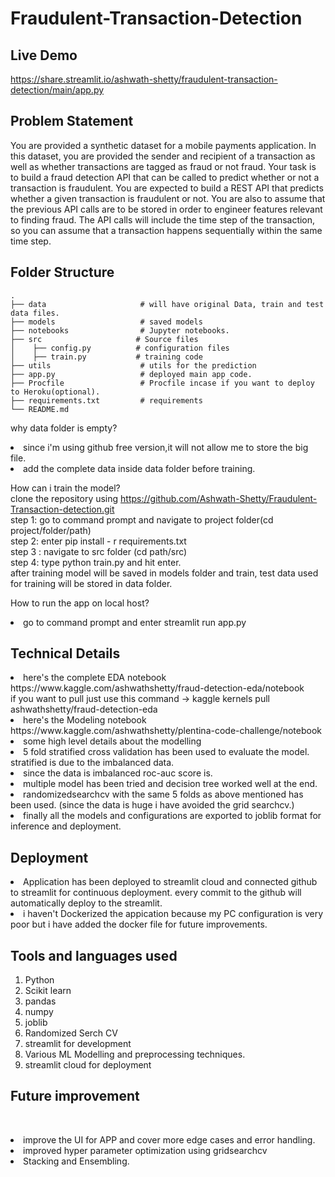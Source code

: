 # Fraudulent-Transaction-Detection
## Live Demo
https://share.streamlit.io/ashwath-shetty/fraudulent-transaction-detection/main/app.py

## Problem Statement
You are provided a synthetic dataset for a mobile payments application. In this dataset, you are
provided the sender and recipient of a transaction as well as whether transactions are tagged as
fraud or not fraud. Your task is to build a fraud detection API that can be called to predict
whether or not a transaction is fraudulent.
You are expected to build a REST API that predicts whether a given transaction is fraudulent or
not. You are also to assume that the previous API calls are to be stored in order to engineer
features relevant to finding fraud. The API calls will include the time step of the transaction, so
you can assume that a transaction happens sequentially within the same time step.

## Folder Structure

    .
    ├── data                     # will have original Data, train and test data files.
    ├── models                   # saved models
    ├── notebooks                # Jupyter notebooks.
    ├── src                     # Source files 
    │    ├── config.py          # configuration files
    │    ├── train.py           # training code
    ├── utils                    # utils for the prediction
    ├── app.py                   # deployed main app code.
    ├── Procfile                 # Procfile incase if you want to deploy to Heroku(optional).
    ├── requirements.txt         # requirements
    └── README.md

why data folder is empty?
<br><li>since i'm using github free version,it will not allow me to store the big file. 
    <br><li> add the complete data inside data folder before training.
        

How can i train the model?
<br> clone the repository using https://github.com/Ashwath-Shetty/Fraudulent-Transaction-detection.git 
<br>step 1: go to command prompt and navigate to project folder(cd project/folder/path)
<br>step 2: enter pip install - r requirements.txt
<br>step 3 : navigate to src folder (cd path/src)
<br>step 4: type python train.py and hit enter.
<br>after training model will be saved in models folder and train, test data used for training will be stored in data folder.

How to run the app on local host?
<br><li>go to command prompt and enter streamlit run app.py
    
## Technical Details
<li> here's the complete EDA notebook
    <br>https://www.kaggle.com/ashwathshetty/fraud-detection-eda/notebook
    <br>if you want to pull just use this command -> kaggle kernels pull ashwathshetty/fraud-detection-eda
<li> here's the Modeling notebook
    <br>https://www.kaggle.com/ashwathshetty/plentina-code-challenge/notebook
<li> some high level details about the modelling
    <li> 5 fold stratified cross validation has been used to evaluate the model. stratified is due to the imbalanced data.
    <li> since the data is imbalanced roc-auc score is.
    <li> multiple model has been tried and decision tree worked well at the end.
    <li> randomizedsearchcv with the same 5 folds as above mentioned has been used. (since the data is huge i have avoided the grid searchcv.)
    <li> finally all the models and configurations are exported to joblib format for inference and deployment.
        
## Deployment
<li>Application has been deployed to streamlit cloud and connected github to streamlit for continuous deployment. every commit to the github will automatically deploy to the streamlit.
<br><li>i haven't Dockerized the appication because my PC configuration is very poor but i have added the docker file for future improvements.

## Tools and languages used
1. Python
2. Scikit learn
3. pandas
4. numpy
5. joblib
6. Randomized Serch CV
7. streamlit for development
8. Various ML Modelling and preprocessing techniques.
9. streamlit cloud for deployment
## Future improvement
<br><li>improve the UI for APP and cover more edge cases and error handling.
<br><li>improved hyper parameter optimization using gridsearchcv
<br><li>Stacking and Ensembling.
